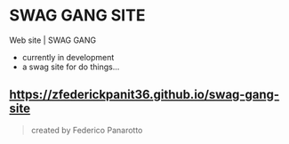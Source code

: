 # SWAG GANG SITE
Web site | SWAG GANG

- currently in development
- a swag site for do things...

https://zfederickpanit36.github.io/swag-gang-site
---------------------------------------------------
> created by Federico Panarotto
